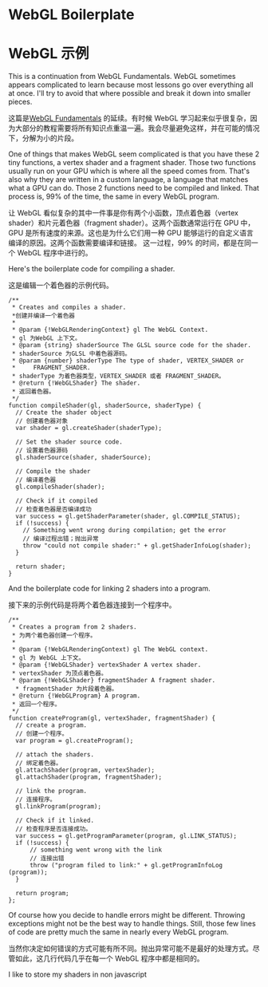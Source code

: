 # WebGL Boilerplate
# WebGL 示例
This is a continuation from WebGL Fundamentals. WebGL sometimes appears complicated to learn because most lessons go over everything all at once. I'll try to avoid that where possible and break it down into smaller pieces.

这篇是[WebGL Fundamentals][1] 的延续。有时候 WebGL 学习起来似乎很复杂，因为大部分的教程需要将所有知识点重温一遍。我会尽量避免这样，并在可能的情况下，分解为小的片段。

One of things that makes WebGL seem complicated is that you have these 2 tiny functions, a vertex shader and a fragment shader. Those two functions usually run on your GPU which is where all the speed comes from. That's also why they are written in a custom language, a language that matches what a GPU can do. Those 2 functions need to be compiled and linked. That process is, 99% of the time, the same in every WebGL program.

让 WebGL 看似复杂的其中一件事是你有两个小函数，顶点着色器（vertex shader）和片元着色器（fragment shader）。这两个函数通常运行在 GPU 中，GPU 是所有速度的来源。这也是为什么它们用一种 GPU 能够运行的自定义语言编译的原因。这两个函数需要编译和链接。
这一过程，99% 的时间，都是在同一个 WebGL 程序中进行的。

Here's the boilerplate code for compiling a shader.

这是编辑一个着色器的示例代码。

```
/**
 * Creates and compiles a shader.
 *创建并编译一个着色器
 *
 * @param {!WebGLRenderingContext} gl The WebGL Context.
 * gl 为WebGL 上下文。
 * @param {string} shaderSource The GLSL source code for the shader.
 * shaderSource 为GLSL 中着色器源码。
 * @param {number} shaderType The type of shader, VERTEX_SHADER or
 *     FRAGMENT_SHADER.
 * shaderType 为着色器类型，VERTEX_SHADER 或者 FRAGMENT_SHADER。
 * @return {!WebGLShader} The shader.
 * 返回着色器。
 */
function compileShader(gl, shaderSource, shaderType) {
  // Create the shader object
  // 创建着色器对象
  var shader = gl.createShader(shaderType);
 
  // Set the shader source code.
  // 设置着色器源码
  gl.shaderSource(shader, shaderSource);
 
  // Compile the shader
  // 编译着色器
  gl.compileShader(shader);
 
  // Check if it compiled
  // 检查着色器是否编译成功
  var success = gl.getShaderParameter(shader, gl.COMPILE_STATUS);
  if (!success) {
    // Something went wrong during compilation; get the error
    // 编译过程出错；抛出异常
    throw "could not compile shader:" + gl.getShaderInfoLog(shader);
  }
 
  return shader;
}
```

And the boilerplate code for linking 2 shaders into a program.

接下来的示例代码是将两个着色器连接到一个程序中。

```
/**
 * Creates a program from 2 shaders.
 * 为两个着色器创建一个程序。
 *
 * @param {!WebGLRenderingContext) gl The WebGL context.
 * gl 为 WebGL 上下文。
 * @param {!WebGLShader} vertexShader A vertex shader.
 * vertexShader 为顶点着色器。
 * @param {!WebGLShader} fragmentShader A fragment shader.
  * fragmentShader 为片段着色器。
 * @return {!WebGLProgram} A program.
 * 返回一个程序。
 */
function createProgram(gl, vertexShader, fragmentShader) {
  // create a program.
  // 创建一个程序。
  var program = gl.createProgram();
 
  // attach the shaders.
  // 绑定着色器。
  gl.attachShader(program, vertexShader);
  gl.attachShader(program, fragmentShader);
 
  // link the program.
  // 连接程序。
  gl.linkProgram(program);
 
  // Check if it linked.
  // 检查程序是否连接成功。
  var success = gl.getProgramParameter(program, gl.LINK_STATUS);
  if (!success) {
      // something went wrong with the link
      // 连接出错
      throw ("program filed to link:" + gl.getProgramInfoLog (program));
  }
 
  return program;
};
```

Of course how you decide to handle errors might be different. Throwing exceptions might not be the best way to handle things. Still, those few lines of code are pretty much the same in nearly every WebGL program.

当然你决定如何错误的方式可能有所不同。抛出异常可能不是最好的处理方式。尽管如此，这几行代码几乎在每一个 WebGL 程序中都是相同的。

I like to store my shaders in non javascript <script> tags. It makes them easy to edit so I use code like this.

我喜欢将我的着色器存放在非 javascript 标签中。这使得它们容易编辑，所以我这样使用。

```
/**
 * Creates a shader from the content of a script tag.
 * 创建一个上下文来自 script 标签的着色器。
 *
 * @param {!WebGLRenderingContext} gl The WebGL Context.
 * gl 为 WebGL 上下文。
 * @param {string} scriptId The id of the script tag.
 * scriptId 为 script 标签的id。
 * @param {string} opt_shaderType. The type of shader to create.
 * opt_shaderType 为需要创建的着色器的类型。
 *     If not passed in will use the type attribute from the
 *     script tag.
 * 如果没有传递这一参数，将会使用 script 标签中的 type 属性值。
 * @return {!WebGLShader} A shader.
 * 返回一个着色器。
 */
function createShaderFromScript(gl, scriptId, opt_shaderType) {
  // look up the script tag by id.
  // 查找 script 标签的id。
  var shaderScript = document.getElementById(scriptId);
  if (!shaderScript) {
    throw("*** Error: unknown script element" + scriptId);
  }
 
  // extract the contents of the script tag.
  // 获取 script 标签中的内容。
  var shaderSource = shaderScript.text;
 
  // If we didn't pass in a type, use the 'type' from
  // the script tag.
  // 如果没有传递类型参数，就使用 script 标签的‘type’的值。
  if (!opt_shaderType) {
    if (shaderScript.type == "x-shader/x-vertex") {
      opt_shaderType = gl.VERTEX_SHADER;
    } else if (shaderScript.type == "x-shader/x-fragment") {
      opt_shaderType = gl.FRAGMENT_SHADER;
    } else if (!opt_shaderType) {
      throw("*** Error: shader type not set");
    }
  }
 
  return compileShader(gl, shaderSource, opt_shaderType);
};
```

Now to compile a shader I can just do.

现在我可以编译着色器了。

```
var shader = compileShaderFromScript(gl, "someScriptTagId");
```

I'll usually go one step further and make a function to compile two shaders from script tags, attach them to a program and link them.

我通常会更进一步地利用一个函数编辑两个来自 script 标签的着色器，把他们连接到一个程序，并链接他们。

```
/**
 * Creates a program from 2 script tags.
 * 从两个 script 标签中创建一个程勋。
 *
 * @param {!WebGLRenderingContext} gl The WebGL Context.
 * gl 为 WebGL 的上下文。
 * @param {string} vertexShaderId The id of the vertex shader script tag.
 * vertexShaderId 为 定义顶点着色器的 script 标签的 id。
 * @param {string} fragmentShaderId The id of the fragment shader script tag.
  * fragmentShaderId 为 定义片元着色器的 script 标签的 id。
 * @return {!WebGLProgram} A program
 * 返回一个程序。
 */
function createProgramFromScripts(
    gl, vertexShaderId, fragmentShaderId) {
  var vertexShader = createShaderFromScriptTag(gl, vertexShaderId);
  var fragmentShader = createShaderFromScriptTag(gl, fragmentShaderId);
  return createProgram(gl, vertexShader, fragmentShader);
}
```

That's most of my minimum set of WebGL boilerplate code. You can find that code here. If you want something slightly more organized check out TWGL.js.

这是我设置 WebGL 最起码的示例代码。[你可以在这里找到这些代码][2]。
如果你想要更有条理的请查看 [TWGL.js][3]。

The rest of what makes WebGL look complicated is setting up all the inputs to your shaders. See how it works.

让 WebGL 看起来复杂的其余部分是着色器的所有输入设置。请看 [how it works][4]。

I'd also suggest you read up on less code more fun and check out TWGL.

我也建议你详细研究 [less code more fun][4] 并且查看 [TEGL][3]。

[1]: </fundamentals/WebGL-Fundamentals.html>
[2]: <https://github.com/greggman/webgl-fundamentals/blob/master/webgl/resources/webgl-utils.js>
[3]: <http://twgljs.org/>
[4]: </fundamentals/WebGL-How-It-Works.html>
